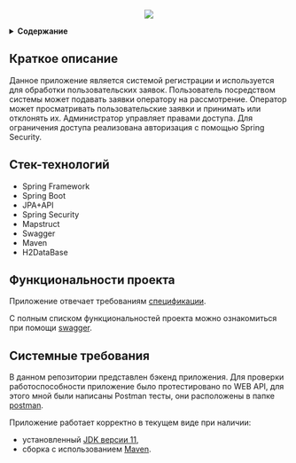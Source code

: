 <!-- PROJECT LOGO -->
<br />
<div align="center">
  <a href="https://github.com/github_username/repo_name">
   <img src="https://x-lines.ru/letters/i/cyrillicscript/0412/010128/40/0/kj1zn7mfqp4ny4dbp31ga3m1.png">


  </a>

  <p align="center">
  </p>
</div>

</details>
<details><summary><b>Содержание</b></summary>
  
    1. Краткое описание
    2. Стек-технологий
    3. Функциональности проекта
    4. Системные требования
    
</details>

## Краткое описание

Данное приложение является системой регистрации и используется для обработки пользовательских заявок. Пользователь посредством системы может подавать заявки оператору на рассмотрение. Оператор может просматривать пользовательские заявки и принимать или отклонять их. Администратор управляет правами доступа. Для ограничения доступа реализована авторизация с помощью Spring Security.

## Стек-технологий

* Spring Framework
* Spring Boot
* JPA+API
* Spring Security
* Mapstruct
* Swagger
* Maven
* H2DataBase

## Функциональности проекта
Приложение отвечает требованиям [спецификации](./application-handler-spec.json).

С полным списком функциональностей проекта можно ознакомиться при помощи [swagger](https://editor-next.swagger.io).

## Системные требования

В данном репозитории представлен бэкенд приложения. Для проверки работоспособности приложение было протестировано по WEB API, для этого мной были написаны Postman тесты, они расположены в папке [postman](./postman/).

Приложение работает корректно в текущем виде при наличии:

- установленный [JDK версии 11](https://docs.aws.amazon.com/corretto/),
- сборка с использованием [Maven](https://maven.apache.org/).

